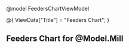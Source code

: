 @model FeedersChartViewModel

@{
    ViewData["Title"] = "Feeders Chart";
}

<h2>Feeders Chart for @Model.Mill</h2>
<div id="charts-container"></div>

<script src="https://cdn.jsdelivr.net/npm/chart.js"></script>
<script src="https://code.jquery.com/jquery-3.6.0.min.js"></script>

<script>
    const mill = '@Model.Mill';
    const fromDate = '@Model.FromDate';
    const toDate = '@Model.ToDate';
    const status = '@Model.Status';

    const charts = {};

    async function loadFeederCharts(selectedMill) {
        try {
            const feederResponse = await fetch(`/Home/GetFeeder?millName=${encodeURIComponent(selectedMill)}`);
            const feederList = await feederResponse.json();

            if (!feederList || feederList.length === 0) {
                console.warn("No feeders found.");
                return;
            }

            document.getElementById("charts-container").innerHTML = "";

            for (const feeder of feederList) {
                const chartId = `chart-${feeder.replace(/\s+/g, '-')}`;

                // Create container for each chart
                const chartDiv = document.createElement("div");
                chartDiv.classList.add("chart-wrapper");
                chartDiv.innerHTML = `
                    <h3>${feeder}</h3>
                    <canvas id="${chartId}"></canvas>
                `;
                document.getElementById("charts-container").appendChild(chartDiv);

                // Fetch chart data
                const chartResponse = await fetch(`/Home/GetFeedersKWHData?millName=${encodeURIComponent(mill)}&Feeders=${encodeURIComponent(feeder)}&FromDate=${encodeURIComponent(fromDate)}&ToDate=${encodeURIComponent(toDate)}&RunningStatus=${encodeURIComponent(status)}`);
                const chartData = await chartResponse.json();

                if (!chartData || chartData.length === 0) continue;

                const timestamps = chartData.map(item => new Date(item.timeStamp));
                const kwhData = chartData.map(item => parseFloat(item.kwh));
                const lslData = chartData.map(item => parseFloat(item.lsl));
                const uslData = chartData.map(item => parseFloat(item.usl));

                const ctx = document.getElementById(chartId).getContext("2d");

                if (charts[feeder]) charts[feeder].destroy();

                charts[feeder] = new Chart(ctx, {
                    type: "line",
                    data: {
                        labels: timestamps,
                        datasets: [
                            { label: "KWH", data: kwhData, borderColor: "blue", fill: false },
                            { label: "LSL", data: lslData, borderColor: "green", borderDash: [5, 5] },
                            { label: "USL", data: uslData, borderColor: "red", borderDash: [5, 5] }
                        ]
                    },
                    options: {
                        responsive: true,
                        scales: {
                            x: {
                                type: "time",
                                time: { unit: "minute" },
                                title: { display: true, text: "Timestamp" }
                            },
                            y: {
                                title: { display: true, text: "KWH / LSL / USL" }
                            }
                        }
                    }
                });
            }
        } catch (error) {
            console.error("Error loading feeder charts:", error);
        }
    }

    window.onload = function () {
        loadFeederCharts(mill);
    };
</script>
